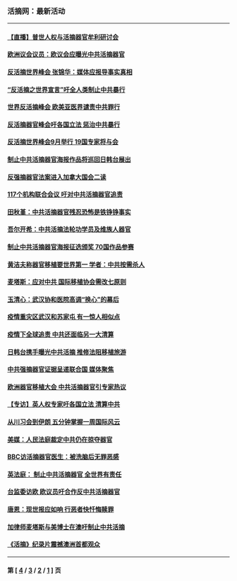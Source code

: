 ### 活摘网：最新活动
---
#### [【直播】普世人权与活摘器官牟利研讨会](../../pages/nf5883/n13425146.md?03190430) 
#### [欧洲议会议员：欧议会应曝光中共活摘器官](../../pages/nf5883/n13336571.md?03190430) 
#### [反活摘世界峰会 张锦华：媒体应报导事实真相](../../pages/nf5883/n13278502.md?03190430) 
#### [“反活摘之世界宣言”吁全人类制止中共暴行](../../pages/nf5883/n13259730.md?03190430) 
#### [世界反活摘峰会 欧美亚医界谴责中共罪行](../../pages/nf5883/n13253550.md?03190430) 
#### [反活摘器官峰会吁各国立法 惩治中共暴行](../../pages/nf5883/n13245052.md?03190430) 
#### [反活摘世界峰会9月举行 19国专家将与会](../../pages/nf5883/n13201492.md?03190430) 
#### [制止中共活摘器官海报作品将巡回日韩台展出](../../pages/nf5883/n13177791.md?03190430) 
#### [反强摘器官法案进入加拿大国会二读](../../pages/nf5883/n13033450.md?03190430) 
#### [117个机构联合会议 吁对中共活摘器官追责](../../pages/nf5883/n12775087.md?03190430) 
#### [田秋堇：中共活摘器官残忍恐怖是铁铮铮事实](../../pages/nf5883/n12702148.md?03190430) 
#### [吾尔开希：中共活摘法轮功学员及维族人器官](../../pages/nf5883/n12693197.md?03190430) 
#### [制止中共活摘器官海报征选颁奖 70国作品参赛](../../pages/nf5883/n12692050.md?03190430) 
#### [黄洁夫称器官移植要世界第一 学者：中共按需杀人](../../pages/nf5883/n12572329.md?03190430) 
#### [麦塔斯：应对中共 国际移植协会需改七原则](../../pages/nf5883/n12514711.md?03190430) 
#### [玉清心：武汉协和医院高调“换心”的幕后](../../pages/nf5883/n12298730.md?03190430) 
#### [疫情重灾区武汉和苏家屯 有一惊人相似点](../../pages/nf5883/n12150824.md?03190430) 
#### [疫情下全球追责 中共还面临另一大清算](../../pages/nf5883/n12070397.md?03190430) 
#### [日韩台携手曝光中共活摘 推修法阻移植旅游](../../pages/nf5883/n11712046.md?03190430) 
#### [中共强摘器官证据呈递联合国 媒体聚焦](../../pages/nf5883/n11546426.md?03190430) 
#### [欧洲器官移植大会 中共活摘器官引专家热议](../../pages/nf5883/n11539095.md?03190430) 
#### [【专访】英人权专家吁各国立法 清算中共](../../pages/nf5883/n11367315.md?03190430) 
#### [从川习会到伊朗 五分钟掌握一周国际风云](../../pages/nf5883/n11338520.md?03190430) 
#### [美媒：人民法庭裁定中共仍在掠夺器官](../../pages/nf5883/n11334897.md?03190430) 
#### [BBC访活摘器官医生：被洗脑后无罪恶感](../../pages/nf5883/n11335935.md?03190430) 
#### [英法庭： 制止中共活摘器官 全世界有责任](../../pages/nf5883/n11330691.md?03190430) 
#### [台监委访欧 欧议员吁合作反中共活摘器官](../../pages/nf5883/n11109190.md?03190430) 
#### [唐恩：现世报应如响 行恶者快忏悔赎罪](../../pages/nf5883/n11104016.md?03190430) 
#### [加律师麦塔斯与美博士在澳吁制止中共活摘](../../pages/nf5883/n10724764.md?03190430) 
#### [《活摘》纪录片震撼澳洲首都观众](../../pages/nf5883/n10722747.md?03190430) 

---
#### 第 [ [4](./4.md?03190430) / [3](./3.md?03190430) / [2](./2.md?03190430) / [1](./1.md?03190430) ] 页
